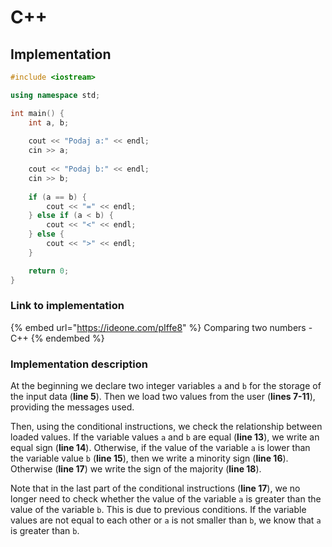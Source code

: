 # C++

## Implementation

```cpp
#include <iostream>

using namespace std;

int main() {
    int a, b;
    
    cout << "Podaj a:" << endl;
    cin >> a;
    
    cout << "Podaj b:" << endl;
    cin >> b;
    
    if (a == b) {
        cout << "=" << endl;
    } else if (a < b) {
        cout << "<" << endl;
    } else {
        cout << ">" << endl;
    }

    return 0;
}
```

### Link to implementation

{% embed url="https://ideone.com/pIffe8" %}
Comparing two numbers - C++
{% endembed %}

### Implementation description

At the beginning we declare two integer variables `a` and `b` for the storage of the input data (**line 5**). Then we load two values ​​from the user (**lines 7-11**), providing the messages used.

Then, using the conditional instructions, we check the relationship between loaded values. If the variable values ​​`a` and `b` are equal (**line 13**), we write an equal sign (**line 14**). Otherwise, if the value of the variable `a` is lower than the variable value `b` (**line 15**), then we write a minority sign (**line 16**). Otherwise (**line 17**) we write the sign of the majority (**line 18**).

Note that in the last part of the conditional instructions (**line 17**), we no longer need to check whether the value of the variable `a` is greater than the value of the variable `b`. This is due to previous conditions. If the variable values ​​are not equal to each other or `a` is not smaller than `b`, we know that `a` is greater than `b`.




